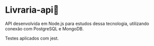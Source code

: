 # Livraria-api:blue_book:
API desenvolvida em Node.js para estudos dessa tecnologia, utilizando conexão com PostgreSQL e MongoDB.

Testes aplicados com jest.
